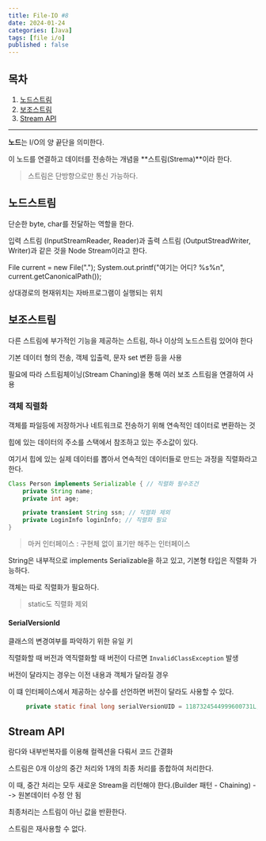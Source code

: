 ```yaml
---
title: File-IO #8
date: 2024-01-24
categories: [Java]
tags: [file i/o]
published : false
---
```


## 목차

1. <a href="#node-stream">노드스트림</a>
1. <a href="#collection">보조스트림</a>
1. <a href="#collection">Stream API</a>

---

**노드**는 I/O의 양 끝단을 의미한다.

이 노드를 연결하고 데이터를 전송하는 개념을 **스트림(Strema)**이라 한다.

> 스트림은 단방향으로만 통신 가능하다.

## <font id = "node-stream"> 노드스트림</font>

단순한 byte, char를 전달하는 역할을 한다.

입력 스트림 (InputStreamReader, Reader)과 출력 스트림 (OutputStreadWriter, Writer)과 같은 것을 Node Stream이라고 한다.

File current = new File(".");
System.out.printf("여기는 어디? %s%n", current.getCanonicalPath());

상대경로의 현재위치는 자바프로그램이 실행되는 위치

## <font id = "node-stream"> 보조스트림</font>

다른 스트림에 부가적인 기능을 제공하는 스트림, 하나 이상의 노드스트림 있어야 한다

기본 데이터 형의 전송, 객체 입출력, 문자 set 변환 등을 사용

필요에 따라 스트림체이닝(Stream Chaning)을 통해 여러 보조 스트림을 연결하여 사용

### 객체 직렬화

객체를 파일등에 저장하거나 네트워크로 전송하기 위해 연속적인 데이터로 변환하는 것

힙에 있는 데이터의 주소를 스택에서 참조하고 있는 주소값이 있다.

여기서 힙에 있는 실제 데이터를 뽑아서 연속적인 데이터들로 만드는 과정을 직렬화라고 한다.

```java
Class Person implements Serializable { // 직렬화 필수조건
    private String name;
    private int age;

    private transient String ssn; // 직렬화 제외
    private LoginInfo loginInfo; // 직렬화 필요
}
```

> 마커 인터페이스 : 구현체 없이 표기만 해주는 인터페이스

String은 내부적으로 implements Serializable을 하고 있고, 기본형 타입은 직렬화 가능하다.

객체는 따로 직렬화가 필요하다.

> static도 직렬화 제외

#### SerialVersionId

클래스의 변경여부를 파악하기 위한 유일 키

직렬화할 때 버전과 역직렬화할 때 버전이 다르면 `InvalidClassException` 발생

버전이 달라지는 경우는 이전 내용과 객체가 달라질 경우

이 떄 인터페이스에서 제공하는 상수를 선언하면 버전이 달라도 사용할 수 있다.

```java
     private static final long serialVersionUID = 1187324544999600731L;
```

## <font id = "stream"> Stream API</font>

람다와 내부반복자를 이용해 컬렉션을 다뤄서 코드 간결화

스트림은 0개 이상의 중간 처리와 1개의 최종 처리를 종합하여 처리한다.

이 때, 중간 처리는 모두 새로운 Stream을 리턴해야 한다.(Builder 패턴 - Chaining) --> 원본데이터 수정 안 됨

최종처리는 스트림이 아닌 값을 반환한다.

스트림은 재사용할 수 없다.
